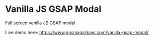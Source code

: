 # Vanilla JS GSAP Modal
Full screen vanilla JS GSAP modal

Live demo here:
https://www.gusmagalhaes.com/vanilla-gsap-modal/

